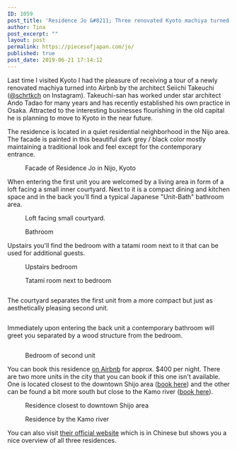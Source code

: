 ```yaml
---
ID: 1059
post_title: 'Residence Jo &#8211; Three renovated Kyoto machiya turned into Airbnb'
author: Tina
post_excerpt: ""
layout: post
permalink: https://piecesofjapan.com/jo/
published: true
post_date: 2019-06-21 17:14:12
---
```

<!-- wp:paragraph -->
<p>Last time I visited Kyoto I had the pleasure of receiving a tour of a newly renovated machiya turned into Airbnb by the architect Seiichi Takeuchi (<a href="https://www.instagram.com/schrtkch/">@schrtkch</a> on Instagram). Takeuchi-san has worked under star architect Ando Tadao for many years and has recently established his own practice in Osaka. Attracted to the interesting businesses flourishing in the old capital he is planning to move to Kyoto in the near future.</p>
<!-- /wp:paragraph -->

<!-- wp:paragraph -->
<p>The residence is located in a quiet residential neighborhood in the Nijo area. The facade is painted in this beautiful dark grey / black color mostly maintaining a traditional look and feel except for the contemporary entrance.</p>
<!-- /wp:paragraph -->

<!-- wp:image {"id":1440} -->
<figure class="wp-block-image"><img src="https://piecesofjapan.com/wp-content/uploads/2019/06/jo_post01.jpg" alt="" class="wp-image-1440"/><figcaption>Facade of Residence Jo in Nijo, Kyoto</figcaption></figure>
<!-- /wp:image -->

<!-- wp:paragraph -->
<p>When entering the first unit you are welcomed by a living area in form of a loft facing a small inner courtyard. Next to it is a compact dining and kitchen space and in the back you'll find a typical Japanese "Unit-Bath" bathroom area. </p>
<!-- /wp:paragraph -->

<!-- wp:image {"id":1442} -->
<figure class="wp-block-image"><img src="https://piecesofjapan.com/wp-content/uploads/2019/06/jo_post03.jpg" alt="" class="wp-image-1442"/><figcaption>Loft facing small courtyard.</figcaption></figure>
<!-- /wp:image -->

<!-- wp:image {"id":1443} -->
<figure class="wp-block-image"><img src="https://piecesofjapan.com/wp-content/uploads/2019/06/jo_post04.jpg" alt="" class="wp-image-1443"/><figcaption>Bathroom</figcaption></figure>
<!-- /wp:image -->

<!-- wp:paragraph -->
<p>Upstairs you'll find the bedroom with a tatami room next to it that can be used for additional guests.</p>
<!-- /wp:paragraph -->

<!-- wp:image {"id":1439} -->
<figure class="wp-block-image"><img src="https://piecesofjapan.com/wp-content/uploads/2019/06/jo_post00.jpg" alt="" class="wp-image-1439"/><figcaption>Upstairs bedroom</figcaption></figure>
<!-- /wp:image -->

<!-- wp:image {"id":1441} -->
<figure class="wp-block-image"><img src="https://piecesofjapan.com/wp-content/uploads/2019/06/jo_post02.jpg" alt="" class="wp-image-1441"/><figcaption>Tatami room next to bedroom</figcaption></figure>
<!-- /wp:image -->

<!-- wp:image {"id":1444} -->
<figure class="wp-block-image"><img src="https://piecesofjapan.com/wp-content/uploads/2019/06/jo_post05.jpg" alt="" class="wp-image-1444"/></figure>
<!-- /wp:image -->

<!-- wp:paragraph -->
<p>The courtyard separates the first unit from a more compact but just as aesthetically pleasing second unit.</p>
<!-- /wp:paragraph -->

<!-- wp:image {"id":1447} -->
<figure class="wp-block-image"><img src="https://piecesofjapan.com/wp-content/uploads/2019/06/jo_post08.jpg" alt="" class="wp-image-1447"/></figure>
<!-- /wp:image -->

<!-- wp:paragraph -->
<p>Immediately upon entering the back unit a contemporary bathroom will greet you separated by a wood structure from the bedroom.</p>
<!-- /wp:paragraph -->

<!-- wp:image {"id":1446} -->
<figure class="wp-block-image"><img src="https://piecesofjapan.com/wp-content/uploads/2019/06/jo_post07.jpg" alt="" class="wp-image-1446"/></figure>
<!-- /wp:image -->

<!-- wp:image {"id":1445} -->
<figure class="wp-block-image"><img src="https://piecesofjapan.com/wp-content/uploads/2019/06/jo_post06.jpg" alt="" class="wp-image-1445"/><figcaption>Bedroom of second unit</figcaption></figure>
<!-- /wp:image -->

<!-- wp:paragraph -->
<p>You can book this residence <a href="https://www.airbnb.com/rooms/29492669?adults=2&amp;guests=1&amp;locale=en&amp;source_impression_id=p3_1560969056_OWm6iR6gF%2BibhvtG">on Airbnb</a> for approx. $400 per night. There are two more units in the city that you can book if this one isn't available. One is located closest to the downtown Shijo area (<a href="https://www.airbnb.com/rooms/31297109?source_impression_id=p3_1561136734_WRljrMzA7c9J53BT">book here</a>) and the other can be found a bit more south but close to the Kamo river (<a href="https://www.airbnb.com/rooms/32553250?source_impression_id=p3_1560966658_LhfnjLlGOyJhviy2&amp;locale=en">book here</a>).</p>
<!-- /wp:paragraph -->

<!-- wp:image {"id":1449} -->
<figure class="wp-block-image"><img src="https://piecesofjapan.com/wp-content/uploads/2019/06/jo_post10.jpg" alt="" class="wp-image-1449"/><figcaption>Residence closest to downtown Shijo area</figcaption></figure>
<!-- /wp:image -->

<!-- wp:image {"id":1448} -->
<figure class="wp-block-image"><img src="https://piecesofjapan.com/wp-content/uploads/2019/06/jo_post09.jpg" alt="" class="wp-image-1448"/><figcaption>Residence by the Kamo river</figcaption></figure>
<!-- /wp:image -->

<!-- wp:paragraph -->
<p>You can also visit <a href="https://www.yoiju.com/residence-jo/">their official website</a> which is in Chinese but shows you a nice overview of all three residences.</p>
<!-- /wp:paragraph -->
